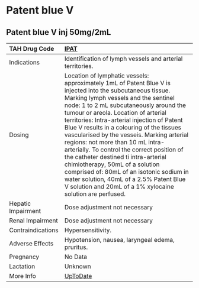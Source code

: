 # Patent blue V

## Patent blue V inj 50mg/2mL

| TAH Drug Code      | [IPAT](https://www.tahsda.org.tw/drugs/hissearch.php?drug_code=IPAT)                                                                                                                                                                                                                                                                                                                                                                                                                                                                                                                                                                                                                           |
|:-------------------|:-----------------------------------------------------------------------------------------------------------------------------------------------------------------------------------------------------------------------------------------------------------------------------------------------------------------------------------------------------------------------------------------------------------------------------------------------------------------------------------------------------------------------------------------------------------------------------------------------------------------------------------------------------------------------------------------------|
| Indications        | Identification of lymph vessels and arterial territories.                                                                                                                                                                                                                                                                                                                                                                                                                                                                                                                                                                                                                                      |
| Dosing             | Location of lymphatic vessels: approximately 1mL of Patent Blue V is injected into the subcutaneous tissue. Marking lymph vessels and the sentinel node: 1 to 2 mL subcutaneously around the tumour or areola. Location of arterial territories: Intra-arterial injection of Patent Blue V results in a colouring of the tissues vascularised by the vesseis. Marking arterial regions: not more than 10 mL intra-arterially. To control the correct position of the catheter destined ti intra-arterial chimiotherapy, 50mL of a solution comprised of: 80mL of an isotonic sodium in water solution, 40mL of a 2.5% Patent Blue V solution and 20mL of a 1% xylocaine solution are perfused. |
| Hepatic Impairment | Dose adjustment not necessary                                                                                                                                                                                                                                                                                                                                                                                                                                                                                                                                                                                                                                                                  |
| Renal Impairment   | Dose adjustment not necessary                                                                                                                                                                                                                                                                                                                                                                                                                                                                                                                                                                                                                                                                  |
| Contraindications  | Hypersensitivity.                                                                                                                                                                                                                                                                                                                                                                                                                                                                                                                                                                                                                                                                              |
| Adverse Effects    | Hypotension, nausea, laryngeal edema, pruritus.                                                                                                                                                                                                                                                                                                                                                                                                                                                                                                                                                                                                                                                |
| Pregnancy          | No Data                                                                                                                                                                                                                                                                                                                                                                                                                                                                                                                                                                                                                                                                                        |
| Lactation          | Unknown                                                                                                                                                                                                                                                                                                                                                                                                                                                                                                                                                                                                                                                                                        |
| More Info          | [UpToDate](https://www.uptodate.com/contents/patent-blue-v-drug-information)                                                                                                                                                                                                                                                                                                                                                                                                                                                                                                                                                                                                                   |

